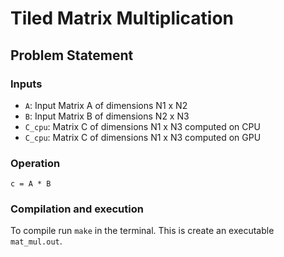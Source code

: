 # Tiled Matrix Multiplication
## Problem Statement
### Inputs
- `A`: Input Matrix A of dimensions N1 x N2
- `B`: Input Matrix B of dimensions N2 x N3
- `C_cpu`: Matrix C of dimensions N1 x N3 computed on CPU
- `C_cpu`: Matrix C of dimensions N1 x N3 computed on GPU

### Operation
`c = A * B`

### Compilation and execution
To compile run `make` in the terminal. This is create an executable `mat_mul.out`. 